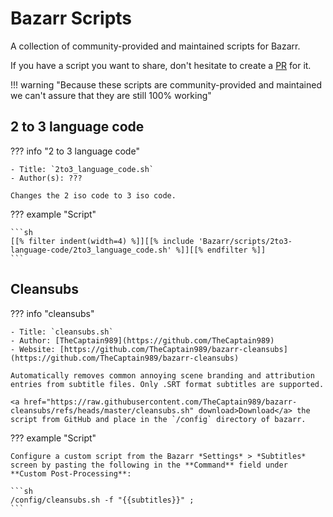 # Bazarr Scripts

A collection of community-provided and maintained scripts for Bazarr.

If you have a script you want to share, don't hesitate to create a [PR](https://github.com/TRaSH-Guides/Guides/blob/master/CONTRIBUTING.md) for it.

!!! warning "Because these scripts are community-provided and maintained we can't assure that they are still 100% working"

## 2 to 3 language code

??? info "2 to 3 language code"

    - Title: `2to3_language_code.sh`
    - Author(s): ???

    Changes the 2 iso code to 3 iso code.

??? example "Script"

    ```sh
    [[% filter indent(width=4) %]][[% include 'Bazarr/scripts/2to3-language-code/2to3_language_code.sh' %]][[% endfilter %]]
    ```

## Cleansubs

??? info "cleansubs"

    - Title: `cleansubs.sh`
    - Author: [TheCaptain989](https://github.com/TheCaptain989)
    - Website: [https://github.com/TheCaptain989/bazarr-cleansubs](https://github.com/TheCaptain989/bazarr-cleansubs)
    
    Automatically removes common annoying scene branding and attribution entries from subtitle files. Only .SRT format subtitles are supported.
    
    <a href="https://raw.githubusercontent.com/TheCaptain989/bazarr-cleansubs/refs/heads/master/cleansubs.sh" download>Download</a> the script from GitHub and place in the `/config` directory of bazarr.

??? example "Script"

    Configure a custom script from the Bazarr *Settings* > *Subtitles* screen by pasting the following in the **Command** field under **Custom Post-Processing**: 
    
    ```sh
    /config/cleansubs.sh -f "{{subtitles}}" ;
    ```
